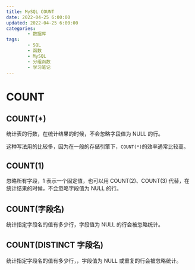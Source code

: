```yaml
---
title: MySQL COUNT
date: 2022-04-25 6:00:00
updated: 2022-04-25 6:00:00
categories:
        - 数据库
tags:
        - SQL
        - 函数
        - MySQL
        - 分组函数
        - 学习笔记
---
```


# COUNT

## COUNT(*)

统计表的行数，在统计结果的时候，不会忽略字段值为 NULL 的行。

这种写法用的比较多，因为在一般的存储引擎下，`COUNT(*)`的效率通常比较高。

## COUNT(1)

忽略所有字段，1 表示一个固定值，也可以用 COUNT(2)、COUNT(3) 代替，在统计结果的时候，不会忽略字段值为 NULL 的行。

## COUNT(字段名)

统计指定字段名的值有多少行，字段值为 NULL 的行会被忽略统计。

## COUNT(DISTINCT 字段名)

统计指定字段名的值有多少行，，字段值为 NULL 或重复的行会被忽略统计。